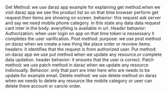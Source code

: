 Get Method:
we use daraz app example for explaining get method.when we visit daraz app we see the product list so on that time browser perform get request.then items are showing on screen.
behavior: this request ask server and say we need mobile phone category. in this state any data data request cant inter in the body. everything is available in url.
Header behavior: Authorization:
when user login on app on that time token is nessessary it completes the user varification.
Post method:
purpose: we use post method on daraz when we create a new thing like place order or revview items.
headers: it identifies that the request is from authorized user.
Put method:
on daraz app we use put method when we update any resource.or complete data updation.
header behavior: it ensures that the user is correct.
Patch method:
we use patch method in daraz when we update any resource indivisually.
Behavior: only that part are inter here who are needs to be update.for example email.
Delete method:
we use delete method on daraz when we needs to delete any resource like mobile category or ueer can delete there account or cancle order.



